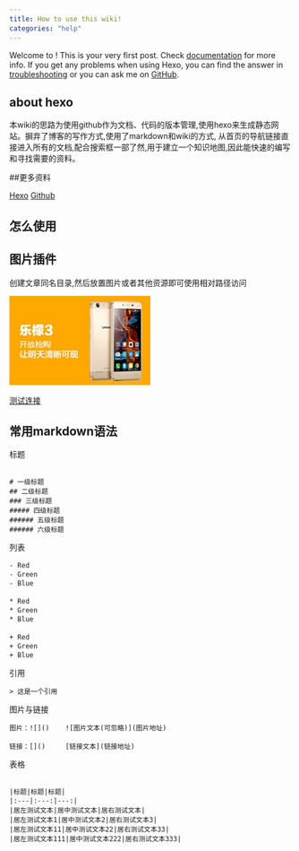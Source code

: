 ```yaml
---
title: How to use this wiki!
categories: "help"
---
```

Welcome to ! This is your very first post. Check [documentation](https://hexo.io/docs/) for more info. If you get any problems when using Hexo, you can find the answer in [troubleshooting](https://hexo.io/docs/troubleshooting.html) or you can ask me on [GitHub](https://github.com/hexojs/hexo/issues).

## about hexo

本wiki的思路为使用github作为文档、代码的版本管理,使用hexo来生成静态网站。摒弃了博客的写作方式,使用了markdown和wiki的方式,
从首页的导航链接直接进入所有的文档,配合搜索框一部了然,用于建立一个知识地图,因此能快速的编写和寻找需要的资料。

##更多资料

[Hexo](https://hexo.io/)
[Github](https://github.com)

## 怎么使用


## 图片插件

创建文章同名目录,然后放置图片或者其他资源即可使用相对路径访问

![](how-to-use-this-wiki/05a4c81a-8793-4baa-92a1-94b28aece873.jpg)


[测试连接](hello-world.md)


## 常用markdown语法

标题

```

# 一级标题
## 二级标题
### 三级标题
##### 四级标题
###### 五级标题
###### 六级标题

```


列表

```
- Red
- Green
- Blue

* Red
* Green
* Blue

+ Red
+ Green
+ Blue

```


引用

```
> 这是一个引用

```

图片与链接

```
图片：![]()    ![图片文本(可忽略)](图片地址)

链接：[]()     [链接文本](链接地址)

```

表格

```

|标题|标题|标题|
|:---|:---:|---:|
|居左测试文本|居中测试文本|居右测试文本|
|居左测试文本1|居中测试文本2|居右测试文本3|
|居左测试文本11|居中测试文本22|居右测试文本33|
|居左测试文本111|居中测试文本222|居右测试文本333|

```